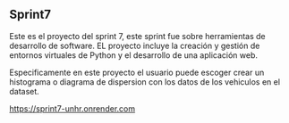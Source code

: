 ## Sprint7

Este es el proyecto del sprint 7, este sprint fue sobre herramientas de desarrollo de software. EL proyecto incluye la creación y gestión de entornos virtuales de Python y el desarrollo de una aplicación web.



Especificamente en este proyecto el usuario puede escoger crear un histograma o diagrama de dispersion con los datos de los vehiculos en el dataset.

https://sprint7-unhr.onrender.com
